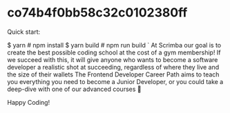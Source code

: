 # co74b4f0bb58c32c0102380ff

Quick start:

$ yarn # npm install
$ yarn build # npm run build
`
At Scrimba our goal is to create the best possible coding school at the cost of a gym membership! 
If we succeed with this, it will give anyone who wants to become a software developer a realistic shot at succeeding, regardless of where they live and the size of their wallets
The Frontend Developer Career Path aims to teach you everything you need to become a Junior Developer, or you could take a deep-dive with one of our advanced courses 🚀


Happy Coding!
